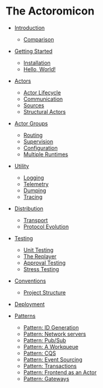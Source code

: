 # The Actoromicon

- [Introduction](ch01-00-introduction.md)
    - [Comparison](ch01-01-comparison.md)

- [Getting Started]()
    - [Installation]()
    - [Hello, World!]()

- [Actors](ch03-00-actors.md)
    - [Actor Lifecycle](ch03-01-actor-lifecycle.md)
    - [Communication](ch03-02-communication.md)
    - [Sources](ch03-03-sources.md)
    - [Structural Actors]()

- [Actor Groups](ch04-00-groups.md)
    - [Routing](ch04-01-routing.md)
    - [Supervision](ch04-02-supervision.md)
    - [Configuration](ch04-03-configuration.md)
    - [Multiple Runtimes]()

- [Utility]()
    - [Logging](ch05-01-logging.md)
    - [Telemetry](ch05-02-telemetry.md)
    - [Dumping](ch05-03-dumping.md)
    - [Tracing](ch05-04-tracing.md)

- [Distribution]()
    - [Transport]()
    - [Protocol Evolution](ch06-02-protocol-evolution.md)

- [Testing]()
    - [Unit Testing]()
    - [The Replayer]()
    - [Approval Testing]()
    - [Stress Testing]()

- [Conventions]()
    - [Project Structure](ch08-01-project-structure.md)

- [Deployment]()

- [Patterns]()
    - [Pattern: ID Generation](ch10-01-id-generation.md)
    - [Pattern: Network servers]()
    - [Pattern: Pub/Sub]()
    - [Pattern: A Workqueue]()
    - [Pattern: CQS]()
    - [Pattern: Event Sourcing]()
    - [Pattern: Transactions]()
    - [Pattern: Frontend as an Actor]()
    - [Pattern: Gateways]()
